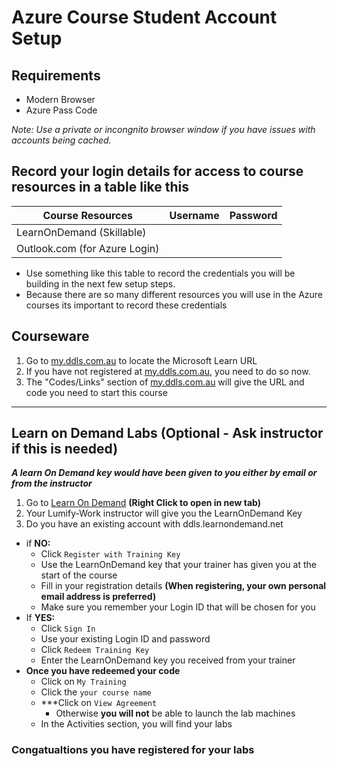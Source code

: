 
# Azure Course Student Account Setup

## Requirements

* Modern Browser
* Azure Pass Code

_Note: Use a private or incongnito browser window if you have issues with accounts being cached._ 

## Record your login details for access to course resources in a table like this

Course Resources| Username| Password
---|---|---
LearnOnDemand (Skillable)||
Outlook.com (for Azure Login)||

- Use something like this table to record the credentials you will be building in the next few setup steps.
- Because there are so many different resources you will use in the Azure courses its important to record these credentials

## Courseware

1. Go to [my.ddls.com.au](https://my.ddls.com.au/) to locate the Microsoft Learn URL
3. If you have not registered at [my.ddls.com.au](https://my.ddls.com.au/), you need to do so now.
4. The "Codes/Links" section of [my.ddls.com.au](https://my.ddls.com.au/) will give the URL and code you need to start this course


---

## Learn on Demand Labs  (Optional - Ask instructor if this is needed)

***A learn On Demand key would have been given to you either by email or from the instructor***

1. Go to [Learn On Demand](https://ddls.learnondemand.net) **(Right Click to open in new tab)**
2. Your Lumify-Work instructor will give you the LearnOnDemand Key
3. Do you have an existing account with ddls.learnondemand.net
- if **NO:**
  - Click `Register with Training Key`  
  - Use the LearnOnDemand key that your trainer has given you at the start of the course
  - Fill in your registration details **(When registering, your own personal email address is preferred)**
  - Make sure you remember your Login ID that will be chosen for you
- If **YES:**
  - Click ```Sign In```
  - Use your existing Login ID and password
  - Click ```Redeem Training Key```
  - Enter the LearnOnDemand key you received from your trainer
- **Once you have redeemed your code**
  - Click on ```My Training```
  - Click the ```your course name```
  - ***Click on ```View Agreement``` 
    - Otherwise **you will not** be able to launch the lab machines
  - In the Activities section, you will find your labs

### Congatualtions you have registered for your labs


